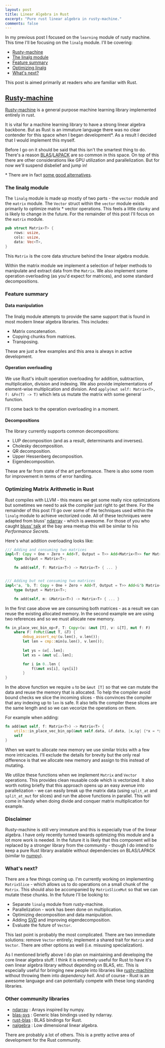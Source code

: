 ```yaml
---
layout: post
title: Linear Algebra in Rust
excerpt: "Pure rust linear algebra in rusty-machine."
comments: false
---
```


In my previous post I focused on the `learning` module of rusty machine. This time I'll be focusing on the `linalg` module. I'll be covering:

- [Rusty-machine](#rusty-machine)
- [The linalg module](#the-linalg-module)
- [Feature summary](#feature-summary)
- [Optimizing linalg](#optimizing-matrix-arithmetic-in-rust)
- [What's next?](#whats-next)

This post is aimed primarily at readers who are familiar with Rust.

<a name="rusty-machine"></a>

## [Rusty-machine](https://github.com/AtheMathmo/rusty-machine)

[Rusty-machine](https://github.com/AtheMathmo/rusty-machine) is a general purpose machine learning library implemented entirely in rust.

It is vital for a machine learning library to have a strong linear algebra backbone. But as Rust is an immature language there was no clear contender for this space when I began development\*. As a result I decided that I would implement this myself.

Before I go on it should be said that this isn't the smartest thing to do. There's a reason [BLAS](http://www.netlib.org/blas/)/[LAPACK](http://www.netlib.org/lapack/) are so common in this space. On top of this there are other considerations like GPU utilization and parallelization. But for now we'll suspend disbelief and jump in!

\* There are in fact [some good alternatives](#other-community-libraries).

### The linalg module

The `linalg` module is made up mostly of two parts - the `vector` module and the `matrix` module. The `Vector` struct within the `vector` module exists primarily to optimize matrix * vector operations. This feels a little clunky and is likely to change in the future. For the remainder of this post I'll focus on the `matrix` module.

```rust
pub struct Matrix<T> {
    rows: usize,
    cols: usize,
    data: Vec<T>,
}
```

This `Matrix` is the core data structure behind the linear algebra module.

Within the matrix module we implement a selection of helper methods to manipulate and extract data from the `Matrix`. We also implement some operation overloading (as you'd expect for matrices), and some standard decompositions.

### Feature summary

#### Data manipulation

The linalg module attempts to provide the same support that is found in most modern linear algebra libraries. This includes:

- Matrix concatenation.
- Copying chunks from matrices.
- Transposing.

These are just a few examples and this area is always in active development.

#### Operation overloading

We use Rust's inbuilt operation overloading for addition, subtraction, multiplication, division and indexing. We also provide implementations of element-wise multiplication and division. And `apply(mut self: Matrix<T>, f: &Fn(T) -> T)` which lets us mutate the matrix with some general function.

I'll come back to the operation overloading in a moment.

#### Decompositions

The library currently supports common decompositions:

- LUP decomposition (and as a result, determinants and inverses).
- Cholesky decomposition.
- QR decomposition.
- Upper Hessenberg decomposition.
- Eigendecomposition.

These are far from state of the art performance. There is also some room for improvement in terms of error handling.

### Optimizing Matrix Arithmetic in Rust

Rust compiles with LLVM - this means we get some really nice optimizations but sometimes we need to ask the compiler just right to get there. For the remainder of this post I'll go over some of the techniques used within the `linalg` module to achieve vectorized code. All of these techniques were adapted from bluss' [ndarray](https://github.com/bluss/rust-ndarray) - which is awesome. For those of you who caught [bluss' talk](http://bluss.github.io/rust-ndarray/talk1/) at the bay area meetup this will be similar to his _Performance Secrets_.

Here's what addition overloading looks like:

```rust
/// Adding and consuming two matrices
impl<T: Copy + One + Zero + Add<T, Output = T>> Add<Matrix<T>> for Matrix<T> {
    type Output = Matrix<T>;

    fn add(self, f: Matrix<T>) -> Matrix<T> { ... }


/// Adding but not consuming two matrices
impl<'a, 'b, T: Copy + One + Zero + Add<T, Output = T>> Add<&'b Matrix<T>> for &'a Matrix<T> {
    type Output = Matrix<T>;

    fn add(self, m: &Matrix<T>) -> Matrix<T> { ... }
```

In the first case above we are consuming both matrices - as a result we can reuse the existing allocated memory. In the second example we are using two references and so we must allocate new memory. 

```rust
fn in_place_vec_bin_op<F, T: Copy>(u: &mut [T], v: &[T], mut f: F)
    where F: FnMut(&mut T, &T) {
        debug_assert_eq!(u.len(), v.len());
        let len = cmp::min(u.len(), v.len());
        
        let ys = &v[..len];
        let xs = &mut u[..len];

        for i in 0..len {
            f(&mut xs[i], &ys[i])
        }
}
```

In the above function we require `u` to be `&mut [T]` so that we can mutate the data and reuse the memory that is allocated. To help the compiler avoid bound checks we slice the incoming slices - this convinces the compiler that any indexing up to `len` is safe. It also tells the compiler these slices are the same length and so we can vecorize the operations on them.

For example when adding:

```rust
fn add(mut self, f: Matrix<T>) -> Matrix<T> {
    utils::in_place_vec_bin_op(&mut self.data, &f.data, |x,&y| {*x = *x + y});
    self
}
```

When we want to allocate new memory we use similar tricks with a few more intricacies. I'll exclude the details for brevity but the only real difference is that we allocate new memory and assign to this instead of mutating.

We utilize these functions when we implement `Matrix` and `Vector` operations. This provides clean reusable code which is vectorized. It also worth noting briefly that this approach opens up an easy avenue into parallelization - we can easily break up the matrix data (using `split_at` and `split_at_mut` for slices) and run the above functions in parallel. This will come in handy when doing divide and conquer matrix multiplication for example.

### Disclaimer

Rusty-machine is still very immature and this is especially true of the linear algebra. I have only recently turned towards optimizing this module and a lot more work is needed. In the future it is likely that this component will be replaced by a stronger library from the community - though I do intend to keep a pure Rust library available without dependencies on BLAS/LAPACK (similar to [numpy](http://www.numpy.org/)).

### What's next?

There are a few things coming up. I'm currently working on implementing `MatrixSlice` - which allows us to do operations on a small chunk of the `Matrix`. This should also be accompanied by `MatrixSliceMut` so that we can mutate these chunks. In the future I'll be looking to:

- Separate `linalg` module from rusty-machine.
- Parallelization - work has been done on multiplication.
- Optimizing decomposition and data manipulation.
- Adding [SVD](https://en.wikipedia.org/wiki/Singular_value_decomposition) and improving eigendecomposition.
- Evaluate the future of `Vector`.

This last point is probably the most complicated. There are two immediate solutions: remove `Vector` entirely; implement a shared trait for `Matrix` and `Vector`. There are other options as well (i.e. misusing specialization).

As I mentioned briefly above I do plan on maintaining and developing the core linear algebra stuff. I think it is extremely useful for Rust to have it's own linear algebra library without depending on BLAS, etc. This is especially useful for bringing new people into libraries like [rusty-machine](https://github.com/AtheMathmo/rusty-machine) without throwing them into _dependency hell_. And of course - Rust is an awesome language and can potentially compete with these long standing libraries.

### Other community libraries

- [ndarray](https://github.com/bluss/rust-ndarray) : Arrays inspired by numpy.
- [blas-sys](https://github.com/stainless-steel/blas-sys) : Generic blas bindings used by ndarray.
- [rust-blas](https://github.com/mikkyang/rust-blas) : BLAS bindings for Rust.
- [nalgebra](https://github.com/sebcrozet/nalgebra/) : Low dimensional linear algebra.

There are probably a lot of others. This is a pretty active area of development for the Rust community.
